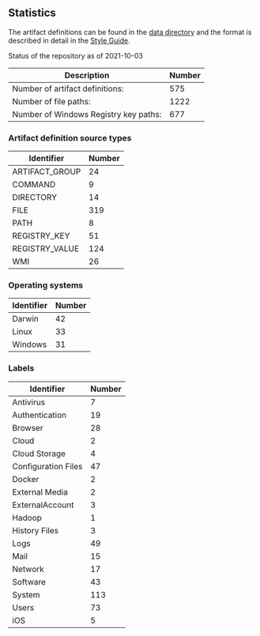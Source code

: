 ## Statistics

The artifact definitions can be found in the [data directory](https://github.com/ForensicArtifacts/artifacts/tree/main/data)
and the format is described in detail in the [Style Guide](https://artifacts.readthedocs.io/en/latest/sources/Format-specification.html).

Status of the repository as of 2021-10-03

Description | Number
--- | ---
Number of artifact definitions: | 575
Number of file paths: | 1222
Number of Windows Registry key paths: | 677

### Artifact definition source types

Identifier | Number
--- | ---
ARTIFACT_GROUP | 24
COMMAND | 9
DIRECTORY | 14
FILE | 319
PATH | 8
REGISTRY_KEY | 51
REGISTRY_VALUE | 124
WMI | 26

### Operating systems

Identifier | Number
--- | ---
Darwin | 42
Linux | 33
Windows | 31

### Labels

Identifier | Number
--- | ---
Antivirus | 7
Authentication | 19
Browser | 28
Cloud | 2
Cloud Storage | 4
Configuration Files | 47
Docker | 2
External Media | 2
ExternalAccount | 3
Hadoop | 1
History Files | 3
Logs | 49
Mail | 15
Network | 17
Software | 43
System | 113
Users | 73
iOS | 5

